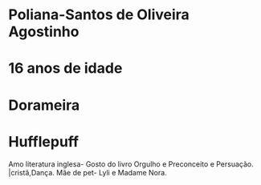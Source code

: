# Poliana-Santos de Oliveira Agostinho
# 16 anos de idade 
# Dorameira
# Hufflepuff
Amo literatura inglesa- Gosto do livro Orgulho e Preconceito e Persuação.
|cristã,Dança.
Mãe de pet- Lyli e Madame Nora.
